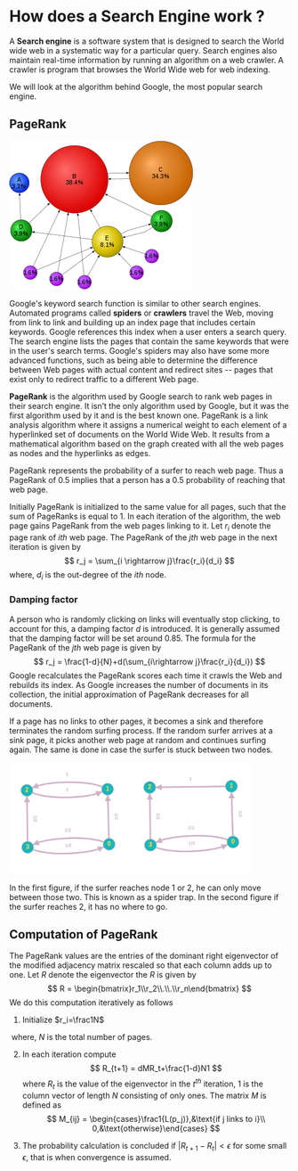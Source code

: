 # How does a Search Engine work ?

A **Search engine** is a software system that is designed to search the World wide web in a systematic way for a particular query. Search engines also maintain real-time information by running an algorithm on a web crawler. A crawler is program that browses the World Wide web for web indexing.

We will look at the algorithm behind Google, the most popular search engine.

## PageRank

![img](Assets/330px-PageRanks-Example.svg.png)

Google's keyword search function is similar to other search engines. Automated programs called **spiders** or **crawlers** travel the Web, moving from link to link and building up an index page that includes certain keywords. Google references this index when a user enters a search query. The search engine lists the pages that contain the same keywords that were in the user's search terms. Google's spiders may also have some more advanced functions, such as being able to determine the difference between Web pages with actual content and redirect sites -- pages that exist only to redirect traffic to a different Web page.

**PageRank** is the algorithm used by Google search to rank web pages in their search engine. It isn’t the only algorithm used by Google, but it was the first algorithm used by it and is the best known one. PageRank is a link analysis algorithm where it assigns a numerical weight to each element of a hyperlinked set of documents on the World Wide Web. It results from a mathematical algorithm based on the graph created with all the web pages as nodes and the hyperlinks as edges. 

PageRank represents the probability of a surfer to reach web page. Thus a PageRank of 0.5 implies that a person has a 0.5 probability of reaching that web page.

Initially PageRank is initialized to the same value for all pages, such that the sum of PageRanks is equal to 1. In each iteration of the algorithm, the web page gains PageRank from the web pages linking to it. Let $r_i$ denote the page rank of $ith$ web page. The PageRank of the $jth$ web page in the next iteration is given by
$$
r_j = \sum_{i \rightarrow j}\frac{r_i}{d_i}
$$
where, $d_i$ is the out-degree of the $ith$ node.

### Damping factor

A person who is randomly clicking on links will eventually stop clicking, to account for this, a damping factor $d$ is introduced. It is generally assumed that the damping factor will be set around 0.85. The formula for the PageRank of the $jth$ web page is given by
$$
r_j = \frac{1-d}{N}+d(\sum_{i\rightarrow j}\frac{r_i}{d_i})
$$
Google recalculates the PageRank scores each time it crawls the Web and rebuilds its index. As Google increases  the number of documents in its collection, the initial approximation of PageRank decreases for all documents.

If a page has no links to other pages, it becomes a sink and therefore terminates the random surfing process. If the random surfer arrives at a sink page, it picks another web page at random and continues surfing again. The same is done in case the surfer is stuck between two nodes.

![img](Assets/1F8jcR31ar50QlZJa6nhpSQ.png)

In the first figure, if the surfer reaches node 1 or 2, he can only move between those two. This is known as a spider trap. In the second figure if the surfer reaches 2, it has no where to go.

## Computation of PageRank

The PageRank values are the entries of the dominant right eigenvector of the modified adjacency matrix rescaled so that each column adds up to one. Let $R$ denote the eigenvector the $R$ is given by
$$
R = \begin{bmatrix}r_1\\r_2\\.\\.\\r_n\end{bmatrix}
$$
We do this computation iteratively as follows

1. Initialize $r_i=\frac1N$

​		where, $N$ is the total number of pages.

2.  In each iteration compute
   $$
   R_{t+1} = dMR_t+\frac{1-d}N1
   $$
   where $R_t$ is the value of the eigenvector in the $t^{th}$ iteration, $1$ is the column vector of length $N$ consisting of only ones.
   The matrix $M$ is defined as
   $$
   M_{ij} = \begin{cases}\frac1{L(p_j)},&\text{if j links to i}\\
   0,&\text{otherwise}\end{cases}
   $$

3. The probability calculation is concluded if $|R_{t+1} - R_t| < \epsilon$ for some small $\epsilon$, that is when convergence is assumed.